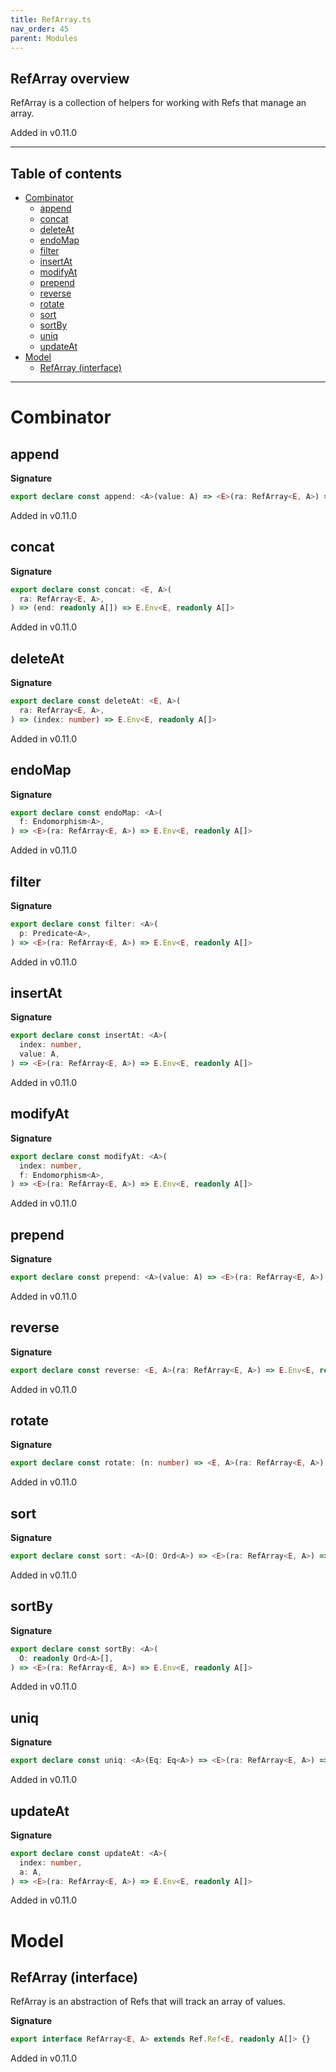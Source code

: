 ```yaml
---
title: RefArray.ts
nav_order: 45
parent: Modules
---
```


## RefArray overview

RefArray is a collection of helpers for working with Refs that manage an array.

Added in v0.11.0

---

<h2 class="text-delta">Table of contents</h2>

- [Combinator](#combinator)
  - [append](#append)
  - [concat](#concat)
  - [deleteAt](#deleteat)
  - [endoMap](#endomap)
  - [filter](#filter)
  - [insertAt](#insertat)
  - [modifyAt](#modifyat)
  - [prepend](#prepend)
  - [reverse](#reverse)
  - [rotate](#rotate)
  - [sort](#sort)
  - [sortBy](#sortby)
  - [uniq](#uniq)
  - [updateAt](#updateat)
- [Model](#model)
  - [RefArray (interface)](#refarray-interface)

---

# Combinator

## append

**Signature**

```ts
export declare const append: <A>(value: A) => <E>(ra: RefArray<E, A>) => E.Env<E, readonly A[]>
```

Added in v0.11.0

## concat

**Signature**

```ts
export declare const concat: <E, A>(
  ra: RefArray<E, A>,
) => (end: readonly A[]) => E.Env<E, readonly A[]>
```

Added in v0.11.0

## deleteAt

**Signature**

```ts
export declare const deleteAt: <E, A>(
  ra: RefArray<E, A>,
) => (index: number) => E.Env<E, readonly A[]>
```

Added in v0.11.0

## endoMap

**Signature**

```ts
export declare const endoMap: <A>(
  f: Endomorphism<A>,
) => <E>(ra: RefArray<E, A>) => E.Env<E, readonly A[]>
```

Added in v0.11.0

## filter

**Signature**

```ts
export declare const filter: <A>(
  p: Predicate<A>,
) => <E>(ra: RefArray<E, A>) => E.Env<E, readonly A[]>
```

Added in v0.11.0

## insertAt

**Signature**

```ts
export declare const insertAt: <A>(
  index: number,
  value: A,
) => <E>(ra: RefArray<E, A>) => E.Env<E, readonly A[]>
```

Added in v0.11.0

## modifyAt

**Signature**

```ts
export declare const modifyAt: <A>(
  index: number,
  f: Endomorphism<A>,
) => <E>(ra: RefArray<E, A>) => E.Env<E, readonly A[]>
```

Added in v0.11.0

## prepend

**Signature**

```ts
export declare const prepend: <A>(value: A) => <E>(ra: RefArray<E, A>) => E.Env<E, readonly A[]>
```

Added in v0.11.0

## reverse

**Signature**

```ts
export declare const reverse: <E, A>(ra: RefArray<E, A>) => E.Env<E, readonly A[]>
```

Added in v0.11.0

## rotate

**Signature**

```ts
export declare const rotate: (n: number) => <E, A>(ra: RefArray<E, A>) => E.Env<E, readonly A[]>
```

Added in v0.11.0

## sort

**Signature**

```ts
export declare const sort: <A>(O: Ord<A>) => <E>(ra: RefArray<E, A>) => E.Env<E, readonly A[]>
```

Added in v0.11.0

## sortBy

**Signature**

```ts
export declare const sortBy: <A>(
  O: readonly Ord<A>[],
) => <E>(ra: RefArray<E, A>) => E.Env<E, readonly A[]>
```

Added in v0.11.0

## uniq

**Signature**

```ts
export declare const uniq: <A>(Eq: Eq<A>) => <E>(ra: RefArray<E, A>) => E.Env<E, readonly A[]>
```

Added in v0.11.0

## updateAt

**Signature**

```ts
export declare const updateAt: <A>(
  index: number,
  a: A,
) => <E>(ra: RefArray<E, A>) => E.Env<E, readonly A[]>
```

Added in v0.11.0

# Model

## RefArray (interface)

RefArray is an abstraction of Refs that will track an array of values.

**Signature**

```ts
export interface RefArray<E, A> extends Ref.Ref<E, readonly A[]> {}
```

Added in v0.11.0
